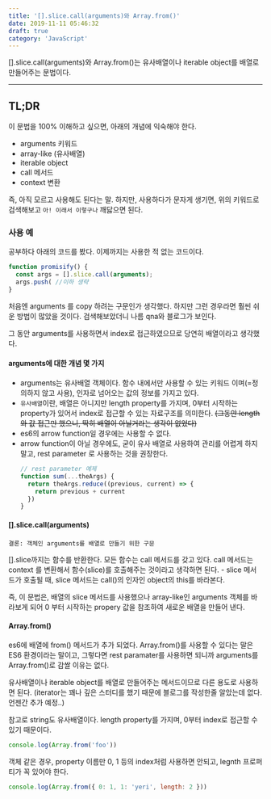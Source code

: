 ```yaml
---
title: '[].slice.call(arguments)와 Array.from()'
date: 2019-11-11 05:46:32
draft: true
category: 'JavaScript'
---
```


[].slice.call(arguments)와 Array.from()는
유사배열이나 iterable object를 배열로 만들어주는 문법이다.

---

## TL;DR

이 문법을 100% 이해하고 싶으면, 아래의 개념에 익숙해야 한다.

- arguments 키워드
- array-like (유사배열)
- iterable object
- call 메서드
- context 변환

즉, 아직 모르고 사용해도 된다는 말.
하지만, 사용하다가 문자게 생기면, 위의 키워드로 검색해보고 `아! 이래서 이렇구나` 깨닳으면 된다.

### 사용 예

공부하다 아래의 코드를 봤다.
이제까지는 사용한 적 없는 코드이다.

```js
function promisify() {
  const args = [].slice.call(arguments);
  args.push( //이하 생략
}
```

처음엔 arguments 를 copy 하려는 구문인가 생각했다.
하지만 그런 경우라면 훨씬 쉬운 방법이 많았을 것이다.
검색해보았더니 나름 qna와 블로그가 보인다.

그 동안 arguments를 사용하면서 index로 접근하였으므로 당연히 배열이라고 생각했다.

#### arguments에 대한 개념 몇 가지

- arguments는 유사배열 객체이다. 함수 내에서만 사용할 수 있는 키워드 이며(=정의하지 않고 사용),
  인자로 넘어오는 값의 정보를 가지고 있다.
- `유사배열`이란, 배열은 아니지만 length property를 가지며, 0부터 시작하는 property가 있어서 index로 접근할 수 있는 자료구조를 의미한다.
  ~~(그동안 length와 값 접근만 했으니, 딱히 배열이 아닐거라는 생각이 없었다)~~
- es6의 arrow function일 경우에는 사용할 수 없다.
- arrow function이 아닐 경우에도, 굳이 유사 배열로 사용하여 관리를 어렵게 하지 말고, rest parameter 로 사용하는 것을 권장한다.
  ```js
  // rest parameter 예제
  function sum(...theArgs) {
    return theArgs.reduce((previous, current) => {
      return previous + current
    })
  }
  ```

#### [].slice.call(arguments)

`결론: 객체인 arguments를 배열로 만들기 위한 구문`

[].slice까지는 함수를 반환한다. 모든 함수는 call 메서드를 갖고 있다.
call 메서드는 context 를 변환해서 함수(slice)를 호출해주는 것이라고 생각하면 된다. - slice 메서드가 호출될 때, slice 메서드는 call()의 인자인 object의 this를 바라본다.

즉, 이 문법은,
배열의 slice 메서드를 사용했으나 array-like인 arguments 객체를 바라보게 되어
0 부터 시작하는 propery 값을 참조하여 새로운 배열을 만들어 낸다.

#### Array.from()

es6에 배열에 from() 메서드가 추가 되었다.
Array.from()를 사용할 수 있다는 말은 ES6 환경이라는 말이고,
그렇다면 rest paramater를 사용하면 되니까 arguments를 Array.from()로 감쌀 이유는 없다.

유사배열이나 iterable object를 배열로 만들어주는 메서드이므로 다른 용도로 사용하면 된다.
(iterator는 꽤나 깊은 스터디를 했기 때문에 블로그를 작성한줄 알았는데 없다.
언젠간 추가 예정..)

참고로 string도 유사배열이다. length property를 가지며, 0부터 index로 접근할 수 있기 때문이다.

```js
console.log(Array.from('foo'))
```

객체 같은 경우, property 이름만 0, 1 등의 index처럼 사용하면 안되고,
legnth 프로퍼티가 꼭 있어야 한다.

```js
console.log(Array.from({ 0: 1, 1: 'yeri', length: 2 }))
```
